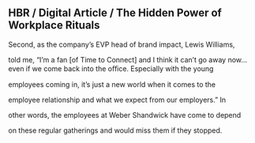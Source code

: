 ## HBR / Digital Article / The Hidden Power of Workplace Rituals

Second, as the company’s EVP head of brand impact, Lewis Williams,

told me, “I’m a fan [of Time to Connect] and I think it can’t go away now…even if we come back into the oﬃce. Especially with the young

employees coming in, it’s just a new world when it comes to the

employee relationship and what we expect from our employers.” In

other words, the employees at Weber Shandwick have come to depend

on these regular gatherings and would miss them if they stopped.